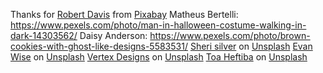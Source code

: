 Thanks for <a href="https://pixabay.com/users/rescueram3-5106898/?utm_source=link-attribution&utm_medium=referral&utm_campaign=image&utm_content=2327488">Robert Davis</a> from <a href="https://pixabay.com//?utm_source=link-attribution&utm_medium=referral&utm_campaign=image&utm_content=2327488">Pixabay</a>
Matheus Bertelli: https://www.pexels.com/photo/man-in-halloween-costume-walking-in-dark-14303562/
Daisy Anderson: https://www.pexels.com/photo/brown-cookies-with-ghost-like-designs-5583531/
<a href="https://unsplash.com/@sheri_silver?utm_content=creditCopyText&utm_medium=referral&utm_source=unsplash">Sheri silver</a> on <a href="https://unsplash.com/photos/cookies-in-bowl-on-white-surface-OkDURDz8CxU?utm_content=creditCopyText&utm_medium=referral&utm_source=unsplash">Unsplash</a>
<a href="https://unsplash.com/@evanthewise?utm_content=creditCopyText&utm_medium=referral&utm_source=unsplash">Evan Wise</a> on <a href="https://unsplash.com/photos/a-candle-and-a-glass-of-wine-on-a-table-ZlSTmnQDS_4?utm_content=creditCopyText&utm_medium=referral&utm_source=unsplash">Unsplash</a>
<a href="https://unsplash.com/@vertex_800?utm_content=creditCopyText&utm_medium=referral&utm_source=unsplash">Vertex Designs</a> on <a href="https://unsplash.com/photos/a-cartoon-of-a-dog-HBpaP6YoPLA?utm_content=creditCopyText&utm_medium=referral&utm_source=unsplash">Unsplash</a>
<a href="https://unsplash.com/@heftiba?utm_content=creditCopyText&utm_medium=referral&utm_source=unsplash">Toa Heftiba</a> on <a href="https://unsplash.com/photos/white-ceramic-teacup-filled-with-ghost-illustration-coffee-latte-on-white-ceramic-saucer-beside-maroon-leaf-photography-ZWKNDOjwito?utm_content=creditCopyText&utm_medium=referral&utm_source=unsplash">Unsplash</a>
